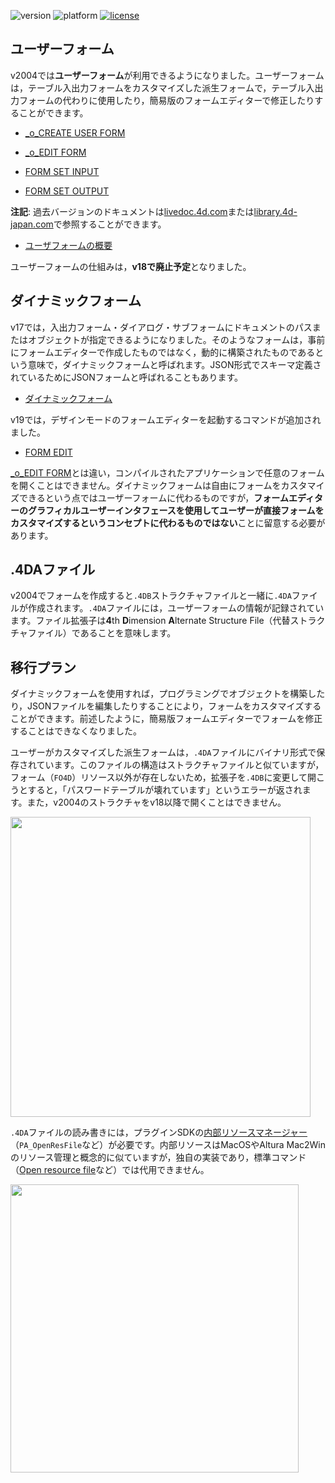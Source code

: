 ![version](https://img.shields.io/badge/version-19%2B-5682DF)
![platform](https://img.shields.io/static/v1?label=platform&message=mac-intel%20|%20mac-arm%20|%20win-64&color=blue)
[![license](https://img.shields.io/github/license/miyako/4d-tips-4DA)](LICENSE)

## ユーザーフォーム

v2004では**ユーザーフォーム**が利用できるようになりました。ユーザーフォームは，テーブル入出力フォームをカスタマイズした派生フォームで，テーブル入出力フォームの代わりに使用したり，簡易版のフォームエディターで修正したりすることができます。

* [\_o_CREATE USER FORM](https://doc.4d.com/4Dv19/4D/19.5/o-CREATE-USER-FORM.301-6136499.ja.html)

* [\_o_EDIT FORM](https://doc.4d.com/4Dv19/4D/19.5/o-EDIT-FORM.301-6136464.ja.html)

* [FORM SET INPUT](https://doc.4d.com/4Dv19/4D/19.5/FORM-SET-INPUT.301-6136695.ja.html)

* [FORM SET OUTPUT](https://doc.4d.com/4Dv19/4D/19.5/FORM-SET-OUTPUT.301-6136701.ja.html)

**注記**: 過去バージョンのドキュメントは[livedoc.4d.com](https://livedoc.4d.com)または[library.4d-japan.com](https://library.4d-japan.com/REFERENCE/)で参照することができます。

* [ユーザフォームの概要](https://livedoc.4d.com/--14.4/-/-.300-2511952.ja.html)

ユーザーフォームの仕組みは，**v18で廃止予定**となりました。

## ダイナミックフォーム

v17では，入出力フォーム・ダイアログ・サブフォームにドキュメントのパスまたはオブジェクトが指定できるようになりました。そのようなフォームは，事前にフォームエディターで作成したものではなく，動的に構築されたものであるという意味で，ダイナミックフォームと呼ばれます。JSON形式でスキーマ定義されているためにJSONフォームと呼ばれることもあります。

* [ダイナミックフォーム](https://doc.4d.com/4Dv19/4D/19/Dynamic-Forms.300-5416668.ja.html)

v19では，デザインモードのフォームエディターを起動するコマンドが追加されました。

* [FORM EDIT](https://doc.4d.com/4Dv19/4D/19.5/FORM-EDIT.301-6137414.ja.html)

[\_o_EDIT FORM](https://doc.4d.com/4Dv19/4D/19.5/o-EDIT-FORM.301-6136464.ja.html)とは違い，コンパイルされたアプリケーションで任意のフォームを開くことはできません。ダイナミックフォームは自由にフォームをカスタマイズできるという点ではユーザーフォームに代わるものですが，**フォームエディターのグラフィカルユーザーインタフェースを使用してユーザーが直接フォームをカスタマイズするというコンセプトに代わるものではない**ことに留意する必要があります。

## .4DAファイル

v2004でフォームを作成すると`.4DB`ストラクチャファイルと一緒に`.4DA`ファイルが作成されます。`.4DA`ファイルには，ユーザーフォームの情報が記録されています。ファイル拡張子は**4**th **D**imension **A**lternate Structure File（代替ストラクチャファイル）であることを意味します。

## 移行プラン

ダイナミックフォームを使用すれば，プログラミングでオブジェクトを構築したり，JSONファイルを編集したりすることにより，フォームをカスタマイズすることができます。前述したように，簡易版フォームエディターでフォームを修正することはできなくなりました。

ユーザーがカスタマイズした派生フォームは，`.4DA`ファイルにバイナリ形式で保存されています。このファイルの構造はストラクチャファイルと似ていますが，フォーム（`FO4D`）リソース以外が存在しないため，拡張子を`.4DB`に変更して開こうとすると，「パスワードテーブルが壊れています」というエラーが返されます。また，v2004のストラクチャをv18以降で開くことはできません。

<img width="480" alt="" src="https://user-images.githubusercontent.com/1725068/212257630-68771bf2-6664-4c95-896d-2e9f105565fa.png">

`.4DA`ファイルの読み書きには，プラグインSDKの[内部リソースマネージャー](https://developer.4d.com/4D-Plugin-SDK/CMU84573.HTM)（`PA_OpenResFile`など）が必要です。内部リソースはMacOSやAltura Mac2Winのリソース管理と概念的に似ていますが，独自の実装であり，標準コマンド（[Open resource file](https://doc.4d.com/4Dv19/4D/19.5/Open-resource-file.301-6137346.ja.html)など）では代用できません。



<img width="461" alt="" src="https://user-images.githubusercontent.com/1725068/212274220-51396a62-03ae-42f1-8d73-8d6cc0cebaf5.png">
